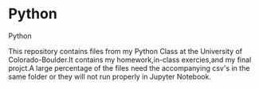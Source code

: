 # Python
Python

This repository contains files from my Python Class at the University of Colorado-Boulder.It contains my homework,in-class exercies,and my final projct.A large percentage of the files need the accompanying csv's in the same folder or they will not run properly in Jupyter Notebook.
